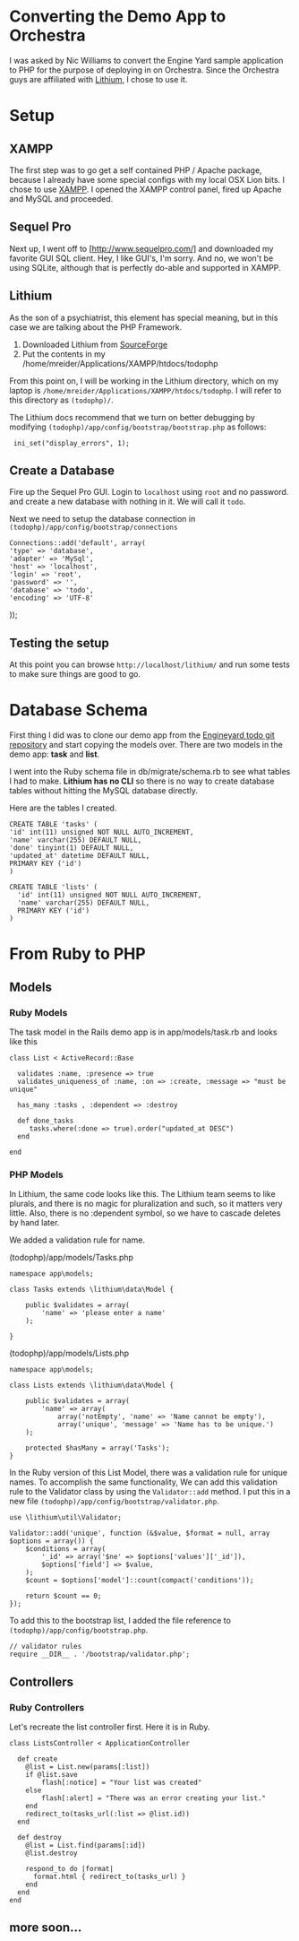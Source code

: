 # Converting the Demo App to Orchestra
I was asked by Nic Williams to convert the Engine Yard sample application to PHP for the purpose of deploying in on Orchestra. Since the Orchestra guys are affiliated with [Lithium](http://lithify.me/), I chose to use it.

# Setup

## XAMPP

The first step was to go get a self contained PHP / Apache package, because I already have some special configs with my local OSX Lion bits. I chose to use [XAMPP](http://www.apachefriends.org/en/xampp.html). I opened the XAMPP control panel, fired up Apache and MySQL and proceeded.

## Sequel Pro

Next up, I went off to [http://www.sequelpro.com/] and downloaded my favorite GUI SQL client. Hey, I like GUI's, I'm sorry. And no, we won't be using SQLite, although that is perfectly do-able and supported in XAMPP.

## Lithium

As the son of a psychiatrist, this element has special meaning, but in this case we are talking about the PHP Framework.

1. Downloaded Lithium from [SourceForge](http://sourceforge.net/projects/li3/)
2. Put the contents in my /home/mreider/Applications/XAMPP/htdocs/todophp

From this point on, I will be working in the Lithium directory, which on my laptop is <code>/home/mreider/Applications/XAMPP/htdocs/todophp</code>. I will refer to this directory as <code>(todophp)/</code>.

The Lithium docs recommend that we turn on better debugging by modifying <code>(todophp)/app/config/bootstrap/bootstrap.php</code> as follows:

     ini_set("display_errors", 1);

## Create a Database

Fire up the Sequel Pro GUI. Login to <code>localhost</code> using <code>root</code> and no password. and create a new database with nothing in it. We will call it <code>todo</code>. 

Next we need to setup the database connection in <code>(todophp)/app/config/bootstrap/connections</code>

    Connections::add('default', array(
    'type' => 'database',
    'adapter' => 'MySql',
    'host' => 'localhost',
    'login' => 'root',
    'password' => '',
    'database' => 'todo',
    'encoding' => 'UTF-8'
 ));

## Testing the setup

At this point you can browse <code>http://localhost/lithium/</code> and run some tests to make sure things are good to go.

# Database Schema

First thing I did was to clone our demo app from the [Engineyard todo git repository](http://github.com/engineyard/todo) and start copying the models over. There are two models in the demo app: **task** and **list**.

I went into the Ruby schema file in db/migrate/schema.rb to see what tables I had to make. **Lithium has no CLI** so there is no way to create database tables without hitting the MySQL database directly.

Here are the tables I created.

    CREATE TABLE 'tasks' (
    'id' int(11) unsigned NOT NULL AUTO_INCREMENT,
    'name' varchar(255) DEFAULT NULL,
    'done' tinyint(1) DEFAULT NULL,
    'updated_at' datetime DEFAULT NULL,
    PRIMARY KEY ('id')
    )

	CREATE TABLE 'lists' (
	  'id' int(11) unsigned NOT NULL AUTO_INCREMENT,
	  'name' varchar(255) DEFAULT NULL,
	  PRIMARY KEY ('id')
	)

# From Ruby to PHP

## Models

### Ruby Models

The task model in the Rails demo app is in app/models/task.rb and looks like this

    class List < ActiveRecord::Base

	  validates :name, :presence => true
	  validates_uniqueness_of :name, :on => :create, :message => "must be unique"

	  has_many :tasks , :dependent => :destroy

	  def done_tasks
	     tasks.where(:done => true).order("updated_at DESC")
	  end

	end
	
### PHP Models

In Lithium, the same code looks like this. The Lithium team seems to like plurals, and there is no magic for pluralization and such, so it matters very little. Also, there is no :dependent symbol, so we have to cascade deletes by hand later.

We added a validation rule for name.

(todophp)/app/models/Tasks.php

    namespace app\models;

	class Tasks extends \lithium\data\Model {
		
		public $validates = array(
		    'name' => 'please enter a name'
		);

	}
	
(todophp)/app/models/Lists.php
	
	namespace app\models;

	class Lists extends \lithium\data\Model {
		
		public $validates = array(
		    'name' => array(
				array('notEmpty', 'name' => 'Name cannot be empty'),
				array('unique', 'message' => 'Name has to be unique.')
		);
		
		protected $hasMany = array('Tasks');
    }

In the Ruby version of this List Model, there was a validation rule for unique names. To accomplish the same functionality, We can add this validation rule to the Validator class by using the <code>Validator::add</code> method. I put this in a new file <code>(todophp)/app/config/bootstrap/validator.php</code>.

    use \lithium\util\Validator;

	Validator::add('unique', function (&$value, $format = null, array $options = array()) {
		$conditions = array(
			'_id' => array('$ne' => $options['values']['_id']),
			$options['field'] => $value,
		);
		$count = $options['model']::count(compact('conditions'));

		return $count == 0;
	});
	
To add this to the bootstrap list, I added the file reference to <code>(todophp)/app/config/bootstrap.php</code>.

    // validator rules
	require __DIR__ . '/bootstrap/validator.php';
	
## Controllers

### Ruby Controllers

Let's recreate the list controller first. Here it is in Ruby.

    class ListsController < ApplicationController

	  def create
	    @list = List.new(params[:list])
	    if @list.save
	        flash[:notice] = "Your list was created"
	    else
	        flash[:alert] = "There was an error creating your list."
	    end
	    redirect_to(tasks_url(:list => @list.id))
	  end

	  def destroy
	    @list = List.find(params[:id])
	    @list.destroy

	    respond_to do |format|
	      format.html { redirect_to(tasks_url) }
	    end
	  end
	end

## more soon...

